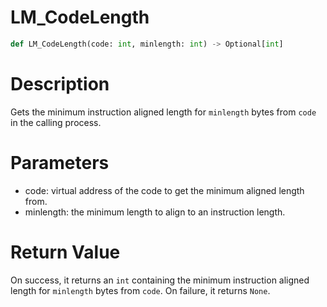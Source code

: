 # LM_CodeLength

```python
def LM_CodeLength(code: int, minlength: int) -> Optional[int]
```

# Description

Gets the minimum instruction aligned length for `minlength` bytes from `code` in the calling process.

# Parameters

- code: virtual address of the code to get the minimum aligned length from.
- minlength: the minimum length to align to an instruction length.

# Return Value

On success, it returns an `int` containing the minimum instruction aligned length for `minlength` bytes from `code`. On failure, it returns `None`.

